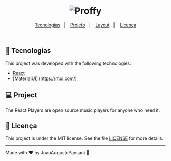 <h1 align="center">
    <img alt="Proffy" title="Proffy" src=".github/logo.svg" />
</h1>

<p align="center">
  <a href="#rocket-tecnologias">Tecnologias</a>&nbsp;&nbsp;&nbsp;|&nbsp;&nbsp;&nbsp;
  <a href="#-projeto">Projeto</a>&nbsp;&nbsp;&nbsp;|&nbsp;&nbsp;&nbsp;
  <a href="#-layout">Layout</a>&nbsp;&nbsp;&nbsp;|&nbsp;&nbsp;&nbsp;
  <a href="#memo-licença">Licença</a>
</p>

<br>

## 🚀 Tecnologias

This project was developed with the following technologies:

- [React](https://reactjs.org)
- [MaterialUI] (https://mui.com/)

## 💻 Project

The React Players are open source music players for anyone who need it.

## :memo: Licença

This project is under the MIT license. See the file [LICENSE](LICENSE.md) for more details.

---

Made with ♥ by JoaoAugustoPansani :wave: 